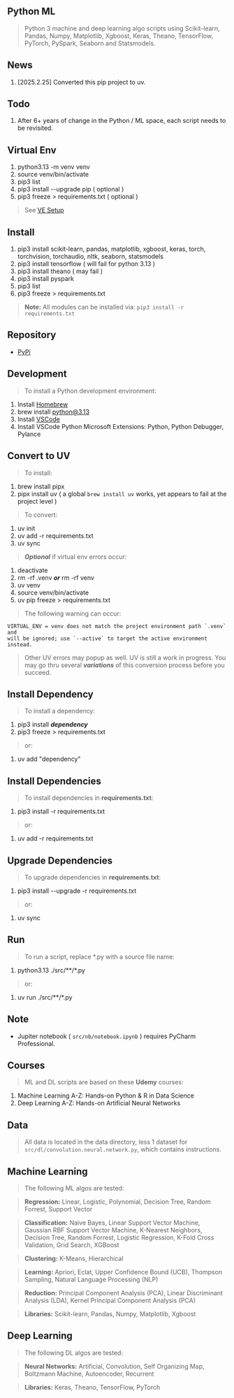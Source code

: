 Python ML
---------
>Python 3 machine and deep learning algo scripts using Scikit-learn, Pandas, Numpy, Matplotlib, Xgboost,
>Keras, Theano, TensorFlow, PyTorch, PySpark, Seaborn and Statsmodels.

News
----
1. [2025.2.25] Converted this pip project to uv.

Todo
----
1. After 6+ years of change in the Python / ML space, each script needs to be revisited.

Virtual Env
-----------
1. python3.13 -m venv venv
2. source venv/bin/activate
3. pip3 list
4. pip3 install --upgrade pip ( optional )
5. pip3 freeze > requirements.txt ( optional )
>See [VE Setup](https://www.freecodecamp.org/news/how-to-setup-virtual-environments-in-python/)

Install
-------
1. pip3 install scikit-learn, pandas, matplotlib, xgboost, keras, torch, torchvision, torchaudio, nltk, seaborn, statsmodels
2. pip3 install tensorflow ( will fail for python 3.13 )
3. pip3 install theano ( may fail )
4. pip3 install pyspark
5. pip3 list
6. pip3 freeze > requirements.txt
>**Note:** All modules can be installed via: ```pip3 install -r requirements.txt```

Repository
----------
* [PyPi](https://pypi.org/)

Development
-----------
>To install a Python development environment:
1. Install [Homebrew](https://brew.sh/)
2. brew install python@3.13
3. Install [VSCode](https://code.visualstudio.com/)
4. Install VSCode Python Microsoft Extensions: Python, Python Debugger, Pylance

Convert to UV
-------------
>To install:
1. brew install pipx
2. pipx install uv ( a global ```brew install uv``` works, yet appears to fail at the project level )
>To convert:
1. uv init
2. uv add -r requirements.txt
3. uv sync
>***Optional*** if virtual env errors occur:
1. deactivate
2. rm -rf .venv ***or*** rm -rf venv
3. uv venv
4. source venv/bin/activate
5. uv pip freeze > requirements.txt
>The following warning can occur:
```
VIRTUAL_ENV = venv does not match the project environment path `.venv` and
will be ignored; use `--active` to target the active environment instead.
```
>Other UV errors may popup as well. UV is still a work in progress. You may go
>thru several ***variations*** of this conversion process before you succeed.

Install Dependency
------------------
>To install a dependency:
1. pip3 install ***dependency***
2. pip3 freeze > requirements.txt
>or:
1. uv add "dependency"

Install Dependencies
--------------------
>To install dependencies in **requirements.txt**:
1. pip3 install -r requirements.txt
>or:
1. uv add -r requirements.txt

Upgrade Dependencies
--------------------
>To upgrade dependencies in **requirements.txt**:
1. pip3 install --upgrade -r requirements.txt
>or:
1. uv sync

Run
---
>To run a script, replace *.py with a source file name:
1. python3.13 ./src/**/*.py
>or:
1. uv run ./src/**/*.py

Note
----
* Jupiter notebook ( ```src/nb/notebook.ipynb``` ) requires PyCharm Professional.

Courses
-------
>ML and DL scripts are based on these **Udemy** courses:
1. Machine Learning A-Z: Hands-on Python & R in Data Science
2. Deep Learning A-Z: Hands-on Artificial Neural Networks

Data
----
>All data is located in the data directory, less 1 dataset for ```src/dl/convolution.neural.network.py```, which contains instructions.

Machine Learning
----------------
>The following ML algos are tested:

>**Regression:** Linear, Logistic, Polynomial, Decision Tree, Random Forrest, Support Vector

>**Classification:** Naive Bayes, Linear Support Vector Machine, Gaussian RBF Support Vector Machine,
K-Nearest Neighbors, Decision Tree, Random Forrest, Logistic Regression, K-Fold Cross Validation,
Grid Search, XGBoost

>**Clustering:** K-Means, Hierarchical

>**Learning:** Apriori, Eclat, Upper Confidence Bound (UCB), Thompson Sampling, Natural Language Processing (NLP)

>**Reduction:** Principal Component Analysis (PCA), Linear Discriminant Analysis (LDA), Kernel Principal Component Analysis (PCA)

>**Libraries:** Scikit-learn, Pandas, Numpy, Matplotlib, Xgboost

Deep Learning
-------------
>The following DL algos are tested:

>**Neural Networks:** Artificial, Convolution, Self Organizing Map, Boltzmann Machine, Autoencoder, Recurrent

>**Libraries:** Keras, Theano, TensorFlow, PyTorch